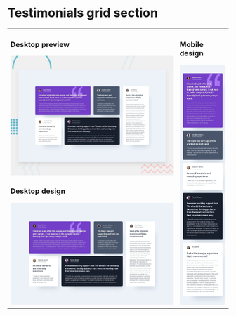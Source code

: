 # Testimonials grid section

<table>
  <tr valign="top">
    <td width="76.5%">
      <h3> Desktop preview </h3>
      <img src="./assets/design/desktop-preview.jpg" />
      <h3> Desktop design </h3>
      <img src="./assets/design/desktop-design.jpg" />
    </td>
    <td>
      <h3> Mobile design </h3>
      <img src="./assets/design/mobile-design.jpg" />
    </td>
  </tr> 
</table>
